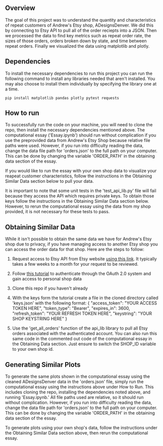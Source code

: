 ## Overview

The goal of this project was to understand the quantity and characteristics of
repeat customers of Andrew's Etsy shop, ADesignsDenver. We did this by
connecting to Etsy API to pull all of the order reciepts into a JSON. Then we
processed the data to find key metrics such as repeat order rate, the sizes
of those orders, orders broken down by state, and time between repeat orders.
Finally we visualized the data using matplotlib and plotly.

## Dependencies

To install the necessary dependencies to run this project you can run the
following command to install any libraries needed that aren't installed.
You may also choose to install them individually by specifying the library
one at a time.

```
pip install matplotlib pandas plotly pytest requests
```

## How to run

To successfully run the code on your machine, you will need to clone the repo,
then install the necessary dependencies mentioned above. The computational
essay ('Essay.ipynb') should run without complication if you use the preprovided data from 
Andrew's Etsy Shop because relative file paths were used. However, if you run 
into difficulty reading the data, change the data file path for 'orders.json' 
to the full path on your computer. This can be done by changing the variable 
'ORDER_PATH' in the obtaining data section of the essay.

If you would like to run the essay with your own shop data to visualize your
reapeat customer characteristics, follow the instructions in the Obtaining
Similar Data section below to pull your data.

It is important to note that some unit tests in the 'test_api_lib.py' file will
fail because they access the API which requires private keys. To obtain those
keys follow the instructions in the Obtaining Similar Data section below.
However, to rerun the computational essay using the data from my shop provided,
it is not necessary for these tests to pass.

## Obtaining Similar Data

While it isn't possible to obtain the same data we have for Andrew's Etsy shop
due to privacy, if you have managing access to another Etsy shop you can
access the order data for that shop. Here are the steps to follow:

1. Request access to Etsy API from Etsy website [using this link](https://www.etsy.com/developers/register).
It typically takes a few weeks to a month for your request to be reviewed.

2. Follow [this tutorial](https://medium.com/@anastasia.bizyayeva/a-comprehensive-guide-to-oauth-2-0-setup-for-etsy-v3-open-api-f514e63b436f)
to authenticate through the OAuth 2.0 system and gain access to personal shop
data

3. Clone this repo if you haven't already

4. With the keys form the tutorial create a file in the cloned directory called
'keys.json' with the following format: 
{
    "access_token": "YOUR ACCESS TOKEN HERE",
    "token_type": "Bearer",
    "expires_in": 3600,
    "refresh_token": "YOUR REFRESH TOKEN HERE",
    "keystring": "YOUR SHOP KEYSTRING HERE"
}

5. Use the 'get_all_orders' function of the api_lib library to pull all Etsy 
orders associated with the authenticated account. You can also run this same
code in the commented out code of the computational essay in the Obtaining Data
section. Just ensure to switch the SHOP_ID variable to your own shop id. 

## Generating Similar Plots

To generate the same plots shown in the computational essay using the cleaned
ADesignsDenver data in the 'orders.json' file, simply run the computational
essay using the instructions above under How to Run. This includes cloning the
repo, installing the dependencies noted above, and running 'Essay.ipynb.' All
file paths used are relative, so it should run without complication. However,
if you run into difficulty reading the data, change the data file path for 
'orders.json' to the full path on your computer. This can be done by changing
the variable 'ORDER_PATH' in the obtaining data section of the essay.

To generate plots using your own shop's data, follow the instructions under the
Obtaining Similar Data section above, then rerun the computational essay.

